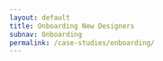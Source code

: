 ```yaml
---
layout: default
title: Onboarding New Designers
subnav: Onboarding
permalink: /case-studies/onboarding/
---
```

